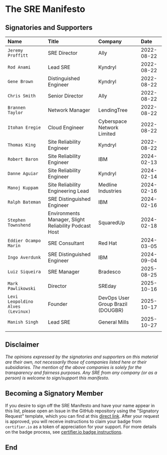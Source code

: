 # The SRE Manifesto

## Signatories and Supporters

| **Name** | **Title** | **Company** | **Date** |
|:---------|:----------|:------------|:---------|
| `Jeremy Proffitt`                 | SRE Director | Ally | 2022-08-22 |
| `Rod Anami`                       | Lead SRE | Kyndryl | 2022-08-22 |
| `Gene Brown`                      | Distinguished Engineer | Kyndryl | 2022-08-22 |
| `Chris Smith`                     | Senior Director | Ally | 2022-08-22 |
| `Brannen Taylor`                  | Network Manager | LendingTree | 2022-08-22 |
| `Itohan Eregie`                   | Cloud Engineer | Cyberspace Network Limited | 2022-08-22 |
| `Thomas King`                     | Site Reliability Engineer | Kyndryl | 2022-08-22 |
| `Robert Baron`                    | Site Reliability Engineer | IBM | 2024-02-13 |
| `Danne Aguiar`                    | Site Reliability Engineer | Kyndryl | 2024-02-14 |
| `Manoj Kuppam`                    | Site Reliability Engineering Lead |  Medline Industries | 2024-02-16 |
| `Ralph Bateman`                   | SRE Distinguished Engineer | IBM | 2024-02-16 |
| `Stephen Townshend`               | Environments Manager, Slight Reliability Podcast Host | SquaredUp | 2024-02-18 |
| `Eddier Ocampo Marín`             | SRE Consultant | Red Hat | 2024-03-05 |
| `Ingo Averdunk`                   | SRE Distinguished Engineer | IBM | 2024-09-04 |
| `Luiz Siqueira`                   | SRE Manager | Bradesco | 2025-08-25 |
| `Mark Pawlikowski`                | Director | SREday | 2025-10-16 |
| `Levi Leopoldino Alves (Levinux)` | Founder | DevOps User Group Brazil (DOUGBR) | 2025-10-17 |
| `Manish Singh`                    | Lead SRE | General Mills | 2025-10-27 |
| | | | |

## Disclaimer

_The opinions expressed by the signatories and supporters on this material are their own, not necessarily those of companies listed here or their subsidiaries. The mention of the above companies is solely for the transparency and fairness purposes. Any SRE from any company (or as a person) is welcome to sign/support this manifesto._

## Becoming a Signatory Member

If you desire to sign off the SRE Manifesto and have your name appear in this list, please open an Issue in the GitHub repository using the "Signatory Request" template, which you can find at this [direct link](https://github.com/sre-manifesto/sre-manifesto/issues/new?template=signatory-request.md). After your request is approved, you will receive instructions to claim your badge from `certifier.io` as a token of appreciation for your support. For more details on the badge process, see [certifier.io badge instructions](https://certifier.io/help).

## End
